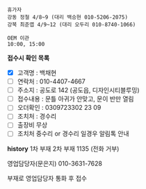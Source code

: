 ```
휴가자
강동 정철 4/8~9 (대리 백승현 010-5206-2075)
강북 최준엽 4/9~12 (대리 오두리 010-8740-1066)
```

```
OEM 이관 
10:00, 15:00
```

**접수시 확인 목록**
- [x] 고객명 : 백채현
- [ ] 연락처 : 010-4407-4667
- [ ] 주소지 : 공도로 142 (공도읍, 디자인시티블루밍)
- [ ] 접수내용 : 문틀 아귀가 안맞고, 문이 반만 열림
- [ ] 오더확인 : 0309723302 23 09
- [ ] 조치처 : 경수리
- [ ] 출장비 무상 
- [ ] 조치처 중수리 or 경수리 일경우 알림톡 안내

**history**
1차 부재
2차 부재 1135 (전화 거부)

영업담당자(문은지) 010-3631-7628

부재로 영업담당자 통화 후 접수